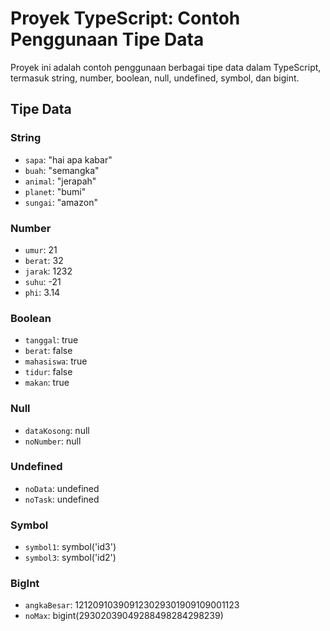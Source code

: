 # Proyek TypeScript: Contoh Penggunaan Tipe Data

Proyek ini adalah contoh penggunaan berbagai tipe data dalam TypeScript, termasuk string, number, boolean, null, undefined, symbol, dan bigint. 

## Tipe Data

### String
- `sapa`: "hai apa kabar"
- `buah`: "semangka"
- `animal`: "jerapah"
- `planet`: "bumi"
- `sungai`: "amazon"

### Number
- `umur`: 21
- `berat`: 32
- `jarak`: 1232
- `suhu`: -21
- `phi`: 3.14

### Boolean
- `tanggal`: true
- `berat`: false
- `mahasiswa`: true
- `tidur`: false
- `makan`: true

### Null
- `dataKosong`: null
- `noNumber`: null

### Undefined
- `noData`: undefined
- `noTask`: undefined

### Symbol
- `symbol1`: symbol('id3')
- `symbol3`: symbol('id2')

### BigInt
- `angkaBesar`: 121209103909123029301909109001123
- `noMax`: bigint(29302039049288498284298239)
